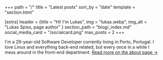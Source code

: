+++
path = "/"
title = "Latest posts"
sort_by = "date"
template = "section.html"

[extra]
header = {title = "Hi! I'm Lukas", img = "lukas.webp", img_alt = "Lukas Spiss, page author" }
section_path = "blog/_index.md"
social_media_card = "/socialcard.png"
max_posts = 2
+++

I'm a 29-year-old Software Developer currently living in Porto, Portugal.
I love Linux and everything back-end related, but every once in a while I mess around in the front-end department. [Read more on the about page →](@/pages/about/index.md)
